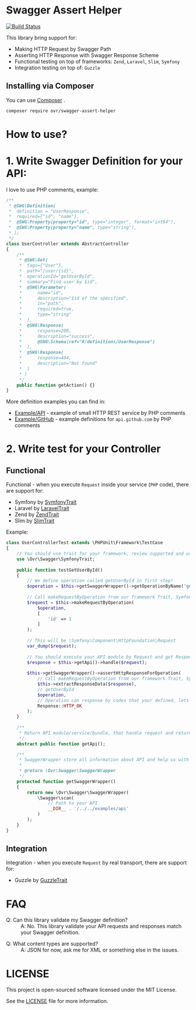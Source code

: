 Swagger Assert Helper
=====================
[![Build Status](https://travis-ci.org/ovr/swagger-assert-helper.svg?branch=master)](https://travis-ci.org/ovr/swagger-assert-helper)

This library bring support for:
 
- Making HTTP Request by Swagger Path
- Asserting HTTP Response with Swagger Response Scheme
- Functional testing on top of frameworks: `Zend`, `Laravel`, `Slim`, `Symfony`
- Integration testing on top of: `Guzzle`

## Installing via Composer

You can use [Composer](https://getcomposer.org) .

```bash
composer require ovr/swagger-assert-helper
```

# How to use?

# 1. Write Swagger Definition for your API:

I love to use PHP comments, example:

```php
/**
 * @SWG\Definition(
 *  definition = "UserResponse",
 *  required={"id", "name"},
 *  @SWG\Property(property="id", type="integer", format="int64"),
 *  @SWG\Property(property="name", type="string"),
 * );
 */
class UserController extends AbstractController
{
    /**
     * @SWG\Get(
     *  tags={"User"},
     *  path="/user/{id}",
     *  operationId="getUserById",
     *  summary="Find user by $id",
     *  @SWG\Parameter(
     *      name="id",
     *      description="$id of the specified",
     *      in="path",
     *      required=true,
     *      type="string"
     *  ),
     *  @SWG\Response(
     *      response=200,
     *      description="success",
     *      @SWG\Schema(ref="#/definitions/UserResponse")
     *  ),
     *  @SWG\Response(
     *      response=404,
     *      description="Not found"
     *  )
     * )
     */
    public function getAction() {}
}
```

More definition examples you can find in:

- [Example/API](examples/api) - example of small HTTP REST service by PHP comments
- [Example/GitHub](examples/github) - example definitions for `api.github.com` by PHP comments

# 2. Write test for your Controller

## Functional

Functional - when you execute `Request` inside your service (`PHP` code), there are support for:

- Symfony by [SymfonyTrait](src/SymfonyTrait.php)
- Laravel by [LaravelTrait](src/LaravelTrait.php)
- Zend by [ZendTrait](src/ZendTrait.php)
- Slim by [SlimTrait](src/SlimTrait)

Example:

```php
class UserControllerTest extends \PHPUnit\Framework\TestCase
{
    // You should use trait for your framework, review supported and use what you need
    use \Ovr\Swagger\SymfonyTrait;
    
    public function testGetUserById()
    {
        // We define operation called getUserById in first step!
        $operation = $this->getSwaggerWrapper()->getOperationByName('getUserById');
        
        // Call makeRequestByOperation from our framework Trait, SymfonyTrait for us
        $request = $this->makeRequestByOperation(
            $operation,
            [
                'id' => 1
            ]
        );
        
        // This will be \Symfony\Component\HttpFoundation\Request
        var_dump($request);
        
        // You should execute your API module by Request and get Response
        $response = $this->getApi()->handle($request);
        
        $this->getSwaggerWrapper()->assertHttpResponseForOperation(
            // Call makeRequestByOperation from our framework Trait, SymfonyTrait for us
            $this->extractResponseData($response),
            // getUserById
            $operation,
            // Operation can response by codes that your defined, lets assert that it will be 200 (HTTP_OK)
            Response::HTTP_OK
        );
    }
    
    /**
     * Return API module/service/bundle, that handle request and return Response for it
     */
    abstract public function getApi();

    /**
     * SwaggerWrapper store all information about API and help us with assertHttpResponseForOperation
     *
     * @return \Ovr\Swagger\SwaggerWrapper
     */
    protected function getSwaggerWrapper()
    {
        return new \Ovr\Swagger\SwaggerWrapper(
            \Swagger\scan(
                // Path to your API
                __DIR__ . '/../../examples/api'
            )
        );
    }
}
```

## Integration

Integration - when you execute `Request` by real transport, there are support for:

- Guzzle by [GuzzleTrait](src/GuzzleTrait.php)

# FAQ

<dl>
  <dt>Q: Can this library validate my Swagger definition?</dt>
  <dd>A: No. This library validate your API requests and responses match your Swagger definition.</dd>
</dl>

<dl>
  <dt>Q: What content types are supported?</dt>
  <dd>A: JSON for now, ask me for XML or something else in the issues.</dd>
</dl>

# LICENSE

This project is open-sourced software licensed under the MIT License.

See the [LICENSE](LICENSE) file for more information.
